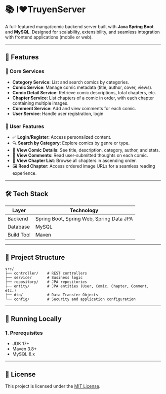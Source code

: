 # 📚 I❤️TruyenServer

A full-featured manga/comic backend server built with **Java Spring Boot** and **MySQL**. Designed for scalability, extensibility, and seamless integration with frontend applications (mobile or web).

---

## 🚀 Features

### 🧩 Core Services
- **Category Service**: List and search comics by categories.
- **Comic Service**: Manage comic metadata (title, author, cover, views).
- **Comic Detail Service**: Retrieve comic descriptions, total chapters, etc.
- **Chapter Service**: List chapters of a comic in order, with each chapter containing multiple images.
- **Comment Service**: Add and view comments for each comic.
- **User Service**: Handle user registration, login

### 👥 User Features
- ✅ **Login/Register**: Access personalized content.
- 🔍 **Search by Category**: Explore comics by genre or type.
- 📖 **View Comic Details**: See title, description, category, author, and stats.
- 💬 **View Comments**: Read user-submitted thoughts on each comic.
- 📑 **View Chapter List**: Browse all chapters in ascending order.
- 🖼️ **Read Chapter**: Access ordered image URLs for a seamless reading experience.

---

## 🛠️ Tech Stack

| Layer       | Technology                           |
|-------------|--------------------------------------|
| Backend     | Spring Boot, Spring Web, Spring Data JPA |
| Database    | MySQL                               |
| Build Tool  | Maven                               |

---



## 📂 Project Structure

```
src/
├── controller/    # REST controllers
├── service/       # Business logic
├── repository/    # JPA repositories
├── entity/        # JPA entities (User, Comic, Chapter, Comment, etc.)
├── dto/           # Data Transfer Objects
└── config/        # Security and application configuration
```

---

## 🧪 Running Locally

### 1. Prerequisites
- JDK 17+
- Maven 3.8+
- MySQL 8.x


---

## 📄 License
This project is licensed under the [MIT License](LICENSE).
